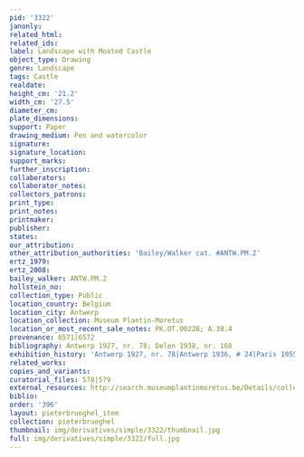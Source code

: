 ```yaml
---
pid: '3322'
janonly: 
related_html: 
related_ids: 
label: Landscape with Moated Castle
object_type: Drawing
genre: Landscape
tags: Castle
realdate: 
height_cm: '21.2'
width_cm: '27.5'
diameter_cm: 
plate_dimensions: 
support: Paper
drawing_medium: Pen and watercolor
signature: 
signature_location: 
support_marks: 
further_inscription: 
collaborators: 
collaborator_notes: 
collectors_patrons: 
print_type: 
print_notes: 
printmaker: 
publisher: 
states: 
our_attribution: 
other_attribution_authorities: 'Bailey/Walker cat. #ANTW.PM.2'
ertz_1979: 
ertz_2008: 
bailey_walker: ANTW.PM.2
hollstein_no: 
collection_type: Public
location_country: Belgium
location_city: Antwerp
location_collection: Museum Plantin-Moretus
location_or_most_recent_sale_notes: PK.OT.00228; A.38.4
provenance: 6571|6572
bibliography: Antwerp 1927, nr. 78; Delen 1938, nr. 168
exhibition_history: 'Antwerp 1927, nr. 78|Antwerp 1936, # 24|Paris 1955, nr. 199'
related_works: 
copies_and_variants: 
curatorial_files: 578|579
external_resources: http://search.museumplantinmoretus.be/Details/collect/276959
biblio: 
order: '396'
layout: pieterbrueghel_item
collection: pieterbrueghel
thumbnail: img/derivatives/simple/3322/thumbnail.jpg
full: img/derivatives/simple/3322/full.jpg
---
```

